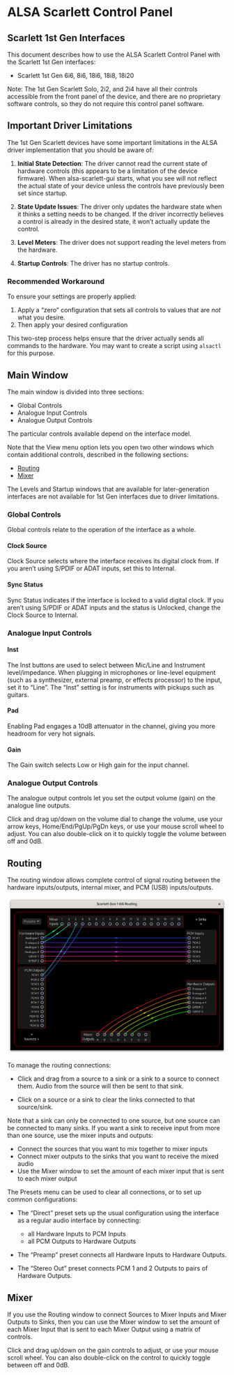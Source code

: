 # ALSA Scarlett Control Panel

## Scarlett 1st Gen Interfaces

This document describes how to use the ALSA Scarlett Control Panel
with the Scarlett 1st Gen interfaces:

- Scarlett 1st Gen 6i6, 8i6, 18i6, 18i8, 18i20

Note: The 1st Gen Scarlett Solo, 2i2, and 2i4 have all their controls
accessible from the front panel of the device, and there are no
proprietary software controls, so they do not require this control
panel software.

## Important Driver Limitations

The 1st Gen Scarlett devices have some important limitations in the
ALSA driver implementation that you should be aware of:

1. **Initial State Detection**: The driver cannot read the current
   state of hardware controls (this appears to be a limitation of the
   device firmware). When alsa-scarlett-gui starts, what you see will
   not reflect the actual state of your device unless the controls
   have previously been set since startup.

2. **State Update Issues**: The driver only updates the hardware state
   when it thinks a setting needs to be changed. If the driver
   incorrectly believes a control is already in the desired state, it
   won’t actually update the control.

3. **Level Meters**: The driver does not support reading the level
   meters from the hardware.

4. **Startup Controls**: The driver has no startup controls.

### Recommended Workaround

To ensure your settings are properly applied:

1. Apply a “zero” configuration that sets all controls to values that
   are *not* what you desire.
2. Then apply your desired configuration

This two-step process helps ensure that the driver actually sends all
commands to the hardware. You may want to create a script using
`alsactl` for this purpose.

## Main Window

The main window is divided into three sections:

- Global Controls
- Analogue Input Controls
- Analogue Output Controls

The particular controls available depend on the interface model.

Note that the View menu option lets you open two other windows which
contain additional controls, described in the following sections:
- [Routing](#routing)
- [Mixer](#mixer)

The Levels and Startup windows that are available for later-generation
interfaces are not available for 1st Gen interfaces due to driver limitations.

### Global Controls

Global controls relate to the operation of the interface as a whole.

#### Clock Source

Clock Source selects where the interface receives its digital clock
from. If you aren’t using S/PDIF or ADAT inputs, set this to Internal.

#### Sync Status

Sync Status indicates if the interface is locked to a valid digital
clock. If you aren’t using S/PDIF or ADAT inputs and the status is
Unlocked, change the Clock Source to Internal.

### Analogue Input Controls

#### Inst

The Inst buttons are used to select between Mic/Line and Instrument
level/impedance. When plugging in microphones or line-level equipment
(such as a synthesizer, external preamp, or effects processor) to the
input, set it to “Line”. The “Inst” setting is for instruments with
pickups such as guitars.

#### Pad

Enabling Pad engages a 10dB attenuator in the channel, giving you more
headroom for very hot signals.

#### Gain

The Gain switch selects Low or High gain for the input channel.

### Analogue Output Controls

The analogue output controls let you set the output volume (gain) on
the analogue line outputs.

Click and drag up/down on the volume dial to change the volume, use
your arrow keys, Home/End/PgUp/PgDn keys, or use your mouse scroll
wheel to adjust. You can also double-click on it to quickly toggle the
volume between off and 0dB.

## Routing

The routing window allows complete control of signal routing between
the hardware inputs/outputs, internal mixer, and PCM (USB)
inputs/outputs.

![Routing Window](../img/scarlett-1st-gen-6i6-routing.png)

To manage the routing connections:

- Click and drag from a source to a sink or a sink to a source to
  connect them. Audio from the source will then be sent to that sink.

- Click on a source or a sink to clear the links connected to that
  source/sink.

Note that a sink can only be connected to one source, but one source
can be connected to many sinks. If you want a sink to receive input
from more than one source, use the mixer inputs and outputs:

- Connect the sources that you want to mix together to mixer inputs
- Connect mixer outputs to the sinks that you want to receive the
  mixed audio
- Use the Mixer window to set the amount of each mixer input that is
  sent to each mixer output

The Presets menu can be used to clear all connections, or to set up
common configurations:

- The “Direct” preset sets up the usual configuration using the
  interface as a regular audio interface by connecting:

  - all Hardware Inputs to PCM Inputs
  - all PCM Outputs to Hardware Outputs

- The “Preamp” preset connects all Hardware Inputs to Hardware
  Outputs.

- The “Stereo Out” preset connects PCM 1 and 2 Outputs to pairs of
  Hardware Outputs.

## Mixer

If you use the Routing window to connect Sources to Mixer Inputs and
Mixer Outputs to Sinks, then you can use the Mixer window to set the
amount of each Mixer Input that is sent to each Mixer Output using a
matrix of controls.

Click and drag up/down on the gain controls to adjust, or use your
mouse scroll wheel. You can also double-click on the control to
quickly toggle between off and 0dB.
